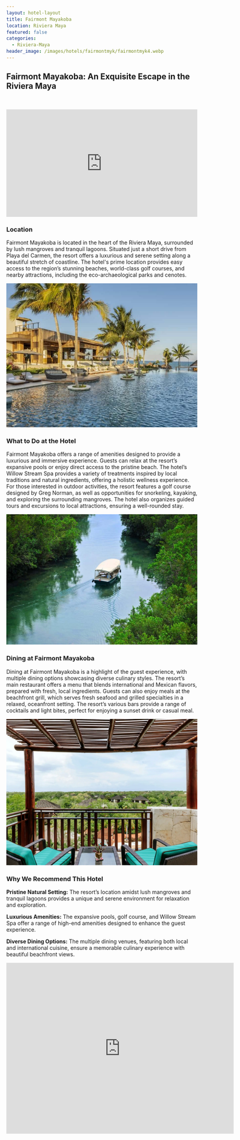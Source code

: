 ```yaml
---
layout: hotel-layout
title: Fairmont Mayakoba
location: Riviera Maya
featured: false
categories:
  - Riviera-Maya
header_image: /images/hotels/fairmontmyk/fairmontmyk4.webp
---
```

## Fairmont Mayakoba: An Exquisite Escape in the Riviera Maya

&nbsp;

<style>.embed-container { position: relative; padding-bottom: 56.25%; height: 0; overflow: hidden; max-width: 100%; } .embed-container iframe, .embed-container object, .embed-container embed { position: absolute; top: 0; left: 0; width: 100%; height: 100%; }</style>

<div class="embed-container"><iframe src="https://www.youtube.com/embed/CPX4u4ZCGkY" frameborder="0" allowfullscreen=""></iframe></div>

### Location

Fairmont Mayakoba is located in the heart of the Riviera Maya, surrounded by lush mangroves and tranquil lagoons. Situated just a short drive from Playa del Carmen, the resort offers a luxurious and serene setting along a beautiful stretch of coastline. The hotel's prime location provides easy access to the region’s stunning beaches, world-class golf courses, and nearby attractions, including the eco-archaeological parks and cenotes.

![](/images/hotels/fairmontmyk/fairmontmyk1.jpg)

### What to Do at the Hotel

Fairmont Mayakoba offers a range of amenities designed to provide a luxurious and immersive experience. Guests can relax at the resort’s expansive pools or enjoy direct access to the pristine beach. The hotel’s Willow Stream Spa provides a variety of treatments inspired by local traditions and natural ingredients, offering a holistic wellness experience. For those interested in outdoor activities, the resort features a golf course designed by Greg Norman, as well as opportunities for snorkeling, kayaking, and exploring the surrounding mangroves. The hotel also organizes guided tours and excursions to local attractions, ensuring a well-rounded stay.

![](/images/hotels/fairmontmyk/fairmontmyk3.jpg)

### Dining at Fairmont Mayakoba

Dining at Fairmont Mayakoba is a highlight of the guest experience, with multiple dining options showcasing diverse culinary styles. The resort’s main restaurant offers a menu that blends international and Mexican flavors, prepared with fresh, local ingredients. Guests can also enjoy meals at the beachfront grill, which serves fresh seafood and grilled specialties in a relaxed, oceanfront setting. The resort’s various bars provide a range of cocktails and light bites, perfect for enjoying a sunset drink or casual meal.

![](/images/hotels/fairmontmyk/fairmontmyk2.webp)

### Why We Recommend This Hotel

**Pristine Natural Setting:** The resort’s location amidst lush mangroves and tranquil lagoons provides a unique and serene environment for relaxation and exploration.&nbsp;

**Luxurious Amenities:** The expansive pools, golf course, and Willow Stream Spa offer a range of high-end amenities designed to enhance the guest experience.&nbsp;

**Diverse Dining Options:** The multiple dining venues, featuring both local and international cuisine, ensure a memorable culinary experience with beautiful beachfront views.&nbsp;

<div class='map-container center'>

<iframe src="https://www.google.com/maps/embed?pb=!1m18!1m12!1m3!1d3732.5851794865666!2d-87.03001778876202!3d20.686448899367168!2m3!1f0!2f0!3f0!3m2!1i1024!2i768!4f13.1!3m3!1m2!1s0x8f4e6788ea8922a9%3A0x3ac35106db90502b!2sFairmont%20Mayakoba!5e0!3m2!1ses!2smx!4v1723603365664!5m2!1ses!2smx" width="600" height="450" style="border:0;" allowfullscreen="" loading="lazy" referrerpolicy="no-referrer-when-downgrade"></iframe>

</div>
&nbsp;